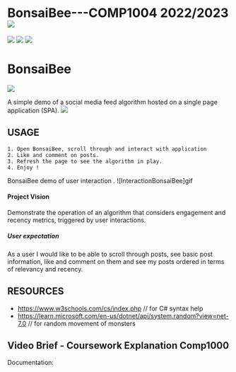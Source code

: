 # BonsaiBee---COMP1004 2022/2023 ![](https://github.com/Neo-3l/BonsaiBee---COMP1004/assets/114653081/c3491c4c-bd98-4a15-9a6c-97252fd19bb4)

![](https://github.com/Neo-3l/BonsaiBee---COMP1004/issues/1#issuecomment-1547907600)
![](https://github.com/Neo-3l/BonsaiBee---COMP1004/issues/1#issuecomment-1547907936)
![](https://github.com/Neo-3l/BonsaiBee---COMP1004/issues/1#issuecomment-1547908085)

# BonsaiBee 
![](https://github.com/Neo-3l/BonsaiBee---COMP1004/assets/114653081/0724558f-32e9-4fe1-b377-3ea59924f3bf)


A simple demo of a social media feed algorithm hosted on a single page application (SPA). 
![](https://github.com/Neo-3l/BonsaiBee---COMP1004/assets/114653081/95355a01-31ff-4eb2-963b-cc39d20a85c5)

## USAGE
	1. Open BonsaiBee, scroll through and interact with application
	2. Like and comment on posts. 
	3. Refresh the page to see the algorithm in play.
	4. Enjoy ! 
  
BonsaiBee demo of user interaction .
![InteractionBonsaiBee]gif

#### Project Vision
Demonstrate the operation of an algorithm that considers engagement and recency metrics, triggered by user interactions.

##### User expectation
As a user I would like to be able to scroll through posts, see basic post information, like and comment on them and see my posts ordered in terms of relevancy and recency.


## RESOURCES

- https://www.w3schools.com/cs/index.php // for C# syntax help
- https://learn.microsoft.com/en-us/dotnet/api/system.random?view=net-7.0	// for random movement of monsters

## Video Brief - Coursework Explanation Comp1000

Documentation: <document>
